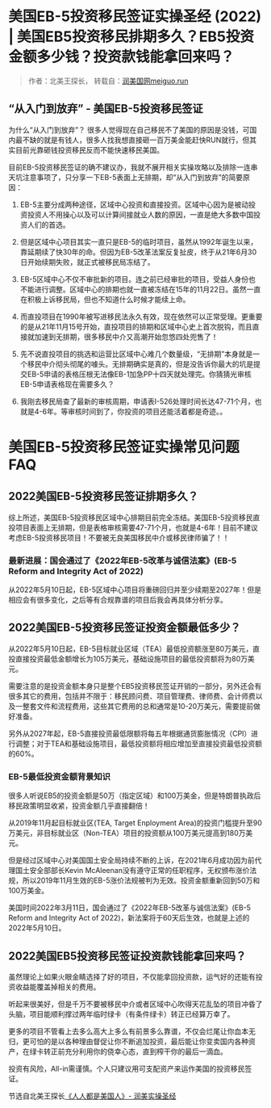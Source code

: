 # 美国EB-5投资移民签证实操圣经 (2022) | 美国EB5投资移民排期多久？EB5投资金额多少钱？投资款钱能拿回来吗？

> 作者：北美王探长， 转载自：[润美国网meiguo.run](https://www.meiguo.run/post/美国eb-5投资移民签证实操圣经-2022-美国eb5投资移民排期多久？eb5投资金额多少钱？投资款钱能拿回来吗？)

## “从入门到放弃” - 美国EB-5投资移民签证

为什么“从入门到放弃”？
很多人觉得现在自己移民不了美国的原因是没钱，可国内最不缺的就是有钱人，很多人找我想直接砸一百万美金能赶快RUN就行，但其实目前光靠砸钱投资移民反而不能快速移民美国。


目前EB-5投资移民签证的确不建议办，我就不展开相关实操攻略以及排除一连串天坑注意事项了，只分享一下EB-5表面上无排期，却“从入门到放弃”的简要原因：


1. EB-5主要分成两种途径，区域中心投资和直接投资。区域中心因为是被动投资投资人不用操心以及可以计算间接就业人数的原因，一直是绝大多数中国投资人们的首选。


2. 但是区域中心项目其实一直只是EB-5的临时项目，虽然从1992年诞生以来，靠延期续了快30年的命。但因为EB-5改革法案反复扯皮，终于从21年6月30日开始续期失败，就正式被移民局冻结了。


3. EB-5区域中心不仅不审批新的项目。连之前已经审批的项目，受益人身份也不能进行调整。区域中心的排期也就一直被冻结在15年的11月22日。虽然一直在积极上诉移民局，但也不知道什么时候才能续上命。


4. 而直投项目在1990年被写进移民法永久有效，现在依然可以正常受理。更重要的是从21年11月15号开始，直投项目的排期和区域中心史上首次脱钩，而且直接就加速到无排期，很多移民中介又高潮开始忽悠四处兜售了！

5. 先不说直投项目的挑选和运营比区域中心难几个数量级，“无排期”本身就是一个移民中介彻头彻尾的噱头。无排期确实是真的，但是没告诉你最大的坑是提交EB-5申请的表格压根无法像EB-1加急PP十四天就处理完。你猜猜光审核EB-5申请表格现在需要多久？


6. 我刚去移民局查了最新的审核周期，申请表I-526处理时间长达47-71个月，也就是4-6年。等审核时间到了，你投资的项目还能活着都是奇迹。。

# 美国EB-5投资移民签证实操常见问题FAQ

## 2022美国EB-5投资移民签证排期多久？

综上所述，美国EB-5投资移民区域中心排期目前完全冻结。美国EB-5投资移民直投项目表面上无排期，但是表格审核需要47-71个月，也就是4-6年！目前不建议考虑EB-5投资移民项目！不要被无良美国移民中介或移民律师骗了！！


### 最新进展：国会通过了《2022年EB-5改革与诚信法案》(EB-5 Reform and Integrity Act of 2022)
从2022年5月10日起，EB-5区域中心项目将重磅回归并至少续期至2027年！但是相应会有很多变化，之后等有合规靠谱的项目后我会再具体分析分享。


## 2022美国EB-5投资移民签证投资金额最低多少？
从2022年5月10日起，EB-5目标就业区域（TEA）最低投资额涨至80万美元，直投直接投资最低金额增长为105万美元，基础设施项目的最低投资额将为80万美元。


需要注意的是投资金额本身只是整个EB5投资移民签证开销的一部分，另外还会有很多其它的费用，包括并不限于：移民顾问费、项目管理费、律师费、会计师费以及一整套文件和流程费用，这些其它费用的总和通常是10-20万美元，需要提前做好准备。


另外从2027年起，EB-5直接投资最低限额将每五年根据通货膨胀情况（CPI）进行调整；对于TEA和基础设施项目，最低投资额将相应增加至直接投资最低投资额的60%。


### EB-5最低投资金额背景知识
很多人听说EB5的投资金额是50万（指定区域）和100万美金，但是特朗普执政后移民政策明显收紧，投资金额几乎直接翻倍！


从2019年11月起目标就业区(TEA, Target Enployment Area)的投资门槛提升至90万美元，非目标就业区（Non-TEA）项目的投资额从100万美元提高到180万美元。


但是经过区域中心对美国国土安全局持续不断的上诉，在2021年6月成功因为前代理国土安全部部长Kevin McAleenan没有遵守正常的任职程序，无权颁布涨价法规，所以2019年11月生效的EB-5涨价法规被判为无效。投资金额重新回到50万和100万美金。


美国时间2022年3月11日，国会通过了《2022年EB-5改革与诚信法案》(EB-5 Reform and Integrity Act of 2022)，新法案将于60天后生效，也就是上述的2022年5月10日。


## 2022美国EB5投资移民签证投资款钱能拿回来吗？

虽然理论上如果火眼金睛选择了好的项目，不仅能拿回投资款，运气好的还能有投资收益能覆盖掉相关的费用。


听起来很美好，但是千万不要被移民中介或者区域中心吹得天花乱坠的项目冲昏了头脑，项目能顺利撑过两年临时绿卡（有条件绿卡）转正已经算万幸了。


更多的项目不管看上去多么高大上多么有前景多么靠谱，不仅会烂尾让你血本无归，更可怕的是以各种理由督促让你不断追加投资，最后能让你变卖国内各种资产，在绿卡转正前充分利用你的侥幸心态，直到榨干你的最后一滴血。


投资有风险，All-in需谨慎。个人只建议用可支配资产来运作美国的投资移民签证。

节选自北美王探长[《人人都是美国人》- 润美实操圣经](https://www.meiguo.run)
